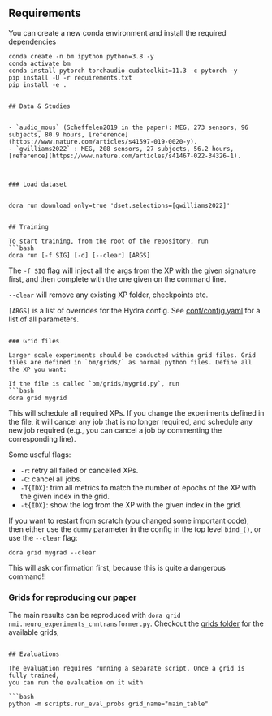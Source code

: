 



## Requirements

You can create a new conda environment and install the required dependencies
```shell
conda create -n bm ipython python=3.8 -y
conda activate bm
conda install pytorch torchaudio cudatoolkit=11.3 -c pytorch -y
pip install -U -r requirements.txt
pip install -e .


## Data & Studies


- `audio_mous` (Scheffelen2019 in the paper): MEG, 273 sensors, 96 subjects, 80.9 hours, [reference](https://www.nature.com/articles/s41597-019-0020-y). 
- `gwilliams2022` : MEG, 208 sensors, 27 subjects, 56.2 hours, [reference](https://www.nature.com/articles/s41467-022-34326-1).



### Load dataset


dora run download_only=true 'dset.selections=[gwilliams2022]'


## Training

To start training, from the root of the repository, run
```bash
dora run [-f SIG] [-d] [--clear] [ARGS]
```

The `-f SIG` flag will inject all the args from the XP with the given signature first, and then
complete with the one given on the command line.

`--clear` will remove any existing XP folder, checkpoints etc.

`[ARGS]` is a list of overrides for the Hydra config. See [conf/config.yaml](conf/config.yaml) for a list of all parameters.

```

### Grid files

Larger scale experiments should be conducted within grid files. Grid files are defined in `bm/grids/` as normal python files. Define all the XP you want:

If the file is called `bm/grids/mygrid.py`, run
```bash
dora grid mygrid
```
This will schedule all required XPs. If you change the experiments defined in the
file, it will cancel any job that is no longer required, and schedule any new
job required (e.g., you can cancel a job by commenting the corresponding line).

Some useful flags:
- `-r`: retry all failed or cancelled XPs.
- `-C`: cancel all jobs.
- `-T{IDX}`: trim all metrics to match the number of epochs of the XP
	with the given index in the grid.
- `-t{IDX}`: show the log from the XP with the given index in the grid.

If you want to restart from scratch (you changed some important code), then either
use the `dummy` parameter in the config in the top level `bind_()`, or use the `--clear` flag:
```
dora grid mygrad --clear
```
This will ask confirmation first, because this is quite a dangerous command!!

### Grids for reproducing our paper

The main results can be reproduced with `dora grid nmi.neuro_experiments_cnntransformer.py`.
Checkout the [grids folder](./bm/grids/) for the available grids,



```

## Evaluations

The evaluation requires running a separate script. Once a grid is fully trained,
you can run the evaluation on it with

```bash
python -m scripts.run_eval_probs grid_name="main_table"
```
